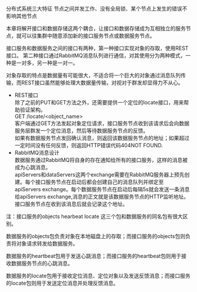 分布式系统三大特征
节点之间并发工作、没有全局锁、某个节点上发生的错误不影响其他节点

本章将解开接口和数据存储这两个耦合，让接口和数据存储成为互相独立的服务节点，就可以往集群中随意添加新的接口服务节点或数据服务节点。

接口服务和数据服务之间的接口有两种，第一种接口实现对象的存取，使用REST接口。
第二种接口通过RabbitMQ消息队列进行通信，对其使用分为两种模式，一种是一对多，另一种是一对一。

对象存取的特点是数据量有可能很大，不适合将一个巨大的对象通过消息队列传输，而REST接口虽然能够处理大数据量传输，对视对于群发却显得力不从心。

* REST接口\
除了之前的PUT和GET方法之外，还需要提供一个定位的locate接口，用来帮助验证架构。\
GET /locate/<object_name>\
客户端通过GET方法发起对象定位请求，接口服务节点收到该请求后会向数据服务层群发一个定位消息，然后等待数据服务节点的反馈。\
如果有数据服务节点发回确认消息，则返回该数据服务节点的地址；如果超过一定时间没有任何反馈，则返回HTTP错误代码404NOT FOUND.
* RabbitMQ消息设计\
数据服务通过RabbitMQ将自身的存在通知给所有的接口服务，这样的消息被成为心跳消息。\
apiServers和dataServers这两个exchange需要在RabbitMQ服务器上预先创建。每个接口服务节点在启动后都会创建自己的消息队列并绑定至
apiServers exchange。每个数据服务节点在启动后每隔5s就会发送一条消息给apiServers exchange,消息的正文就是该数据服务节点的HTTP监听地址。
接口服务节点在收到该消息后就会记录这个地址。


注：接口服务的objects hearbeat locate 这三个包和数据服务的同名包有很大区别。

数据服务的objects包负责对象在本地磁盘上的存取；而接口服务的objects包则负责将对象请求转发给数据服务。

数据服务的heartbeat包用于发送心跳消息；而接口服务的heartbeat包则用于接收数据服务节点的心跳消息。

数据服务的locate包用于接收定位消息、定位对象以及发送反馈消息；而接口服务的locate包则用于发送定位消息并处理反馈消息。

